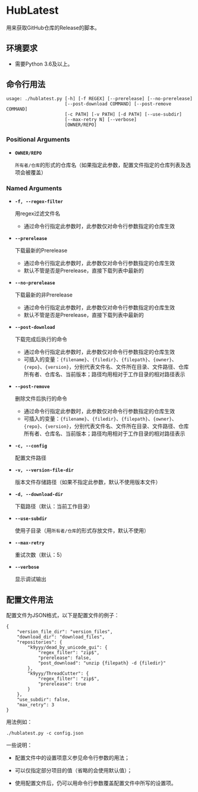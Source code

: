 # HubLatest

用来获取GitHub仓库的Release的脚本。

## 环境要求


* 需要Python 3.6及以上。

## 命令行用法

```
usage: ./hublatest.py [-h] [-f REGEX] [--prerelease] [--no-prerelease]
                      [--post-download COMMAND] [--post-remove COMMAND]
                      [-c PATH] [-v PATH] [-d PATH] [--use-subdir]
                      [--max-retry N] [--verbose]
                      [OWNER/REPO]
```

### Positional Arguments

*  **`OWNER/REPO`**

   `所有者/仓库`的形式的仓库名（如果指定此参数，配置文件指定的仓库列表及选项会被覆盖）

### Named Arguments

*  **`-f, --regex-filter`**

   用regex过滤文件名
	- 通过命令行指定此参数时，此参数仅对命令行参数指定的仓库生效

*  **`--prerelease`**

   下载最新的Prerelease
	- 通过命令行指定此参数时，此参数仅对命令行参数指定的仓库生效
	- 默认不管是否是Prerelease，直接下载列表中最新的

*  **`--no-prerelease`**

   下载最新的非Prerelease
	- 通过命令行指定此参数时，此参数仅对命令行参数指定的仓库生效
	- 默认不管是否是Prerelease，直接下载列表中最新的

*  **`--post-download`**

   下载完成后执行的命令
	- 通过命令行指定此参数时，此参数仅对命令行参数指定的仓库生效
	- 可插入的变量：`{filename}`、`{filedir}`、`{filepath}`、`{owner}`、`{repo}`、`{version}`，分别代表文件名、文件所在目录、文件路径、仓库所有者、仓库名、当前版本；路径均用相对于工作目录的相对路径表示

*  **`--post-remove`**

   删除文件后执行的命令
	- 通过命令行指定此参数时，此参数仅对命令行参数指定的仓库生效
	- 可插入的变量：`{filename}`、`{filedir}`、`{filepath}`、`{owner}`、`{repo}`、`{version}`，分别代表文件名、文件所在目录、文件路径、仓库所有者、仓库名、当前版本；路径均用相对于工作目录的相对路径表示

*  **`-c, --config`**

   配置文件路径

*  **`-v, --version-file-dir`**

   版本文件存储路径（如果不指定此参数，默认不使用版本文件）

*  **`-d, --download-dir`**

   下载路径（默认：当前工作目录）

*  **`--use-subdir`**

   使用子目录（用`所有者/仓库`的形式存放文件，默认不使用）

*  **`--max-retry`**

   重试次数（默认：5）

*  **`--verbose`**

   显示调试输出

## 配置文件用法

配置文件为JSON格式，以下是配置文件的例子：

```
{
    "version_file_dir": "version_files",
    "download_dir": "download_files",
    "repositories": {
        "k9yyy/dead_by_unicode_gui": {
            "regex_filter": "zip$",
            "prerelease": false,
            "post_download": "unzip {filepath} -d {filedir}"
        },
        "k9yyy/ThreadCutter": {
            "regex_filter": "zip$",
            "prerelease": true
        }
    },
    "use_subdir": false,
    "max_retry": 3
}
```

用法例如：

```
./hublatest.py -c config.json
```

一些说明：


* 配置文件中的设置项意义参见命令行参数的用法；


* 可以仅指定部分项目的值（省略的会使用默认值）；


* 使用配置文件后，仍可以用命令行参数覆盖配置文件中所写的设置项。
